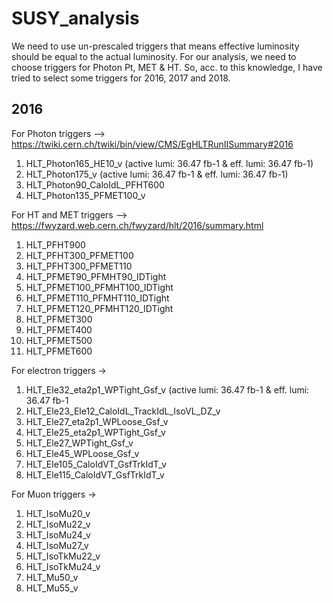 # SUSY_analysis
We need to use un-prescaled triggers that means effective luminosity should be equal to the actual luminosity. For our analysis, we need to choose triggers for Photon Pt, MET & HT. So, acc. to this knowledge, I have tried to select some triggers for 2016, 2017 and 2018.

2016
--------------------------------------------------------------------------------------
For Photon triggers --> https://twiki.cern.ch/twiki/bin/view/CMS/EgHLTRunIISummary#2016
1. HLT_Photon165_HE10_v (active lumi: 36.47 fb-1 & eff. lumi: 36.47 fb-1)
2. HLT_Photon175_v (active lumi: 36.47 fb-1 & eff. lumi: 36.47 fb-1)
3. HLT_Photon90_CaloIdL_PFHT600
4. HLT_Photon135_PFMET100_v

For HT and MET triggers --> https://fwyzard.web.cern.ch/fwyzard/hlt/2016/summary.html
1. HLT_PFHT900
2. HLT_PFHT300_PFMET100
3. HLT_PFHT300_PFMET110
4. HLT_PFMET90_PFMHT90_IDTight
5. HLT_PFMET100_PFMHT100_IDTight
6. HLT_PFMET110_PFMHT110_IDTight
7. HLT_PFMET120_PFMHT120_IDTight
8. HLT_PFMET300
9. HLT_PFMET400
10. HLT_PFMET500
11. HLT_PFMET600


For electron triggers →
1. HLT_Ele32_eta2p1_WPTight_Gsf_v  (active lumi: 36.47 fb-1 & eff. lumi: 36.47 fb-1
2. HLT_Ele23_Ele12_CaloIdL_TrackIdL_IsoVL_DZ_v
3. HLT_Ele27_eta2p1_WPLoose_Gsf_v
4. HLT_Ele25_eta2p1_WPTight_Gsf_v
5. HLT_Ele27_WPTight_Gsf_v
8. HLT_Ele45_WPLoose_Gsf_v
7. HLT_Ele105_CaloIdVT_GsfTrkIdT_v
7. HLT_Ele115_CaloIdVT_GsfTrkIdT_v


For Muon triggers →
1. HLT_IsoMu20_v
2. HLT_IsoMu22_v
3. HLT_IsoMu24_v
4. HLT_IsoMu27_v
5. HLT_IsoTkMu22_v
6. HLT_IsoTkMu24_v
7. HLT_Mu50_v
8. HLT_Mu55_v
